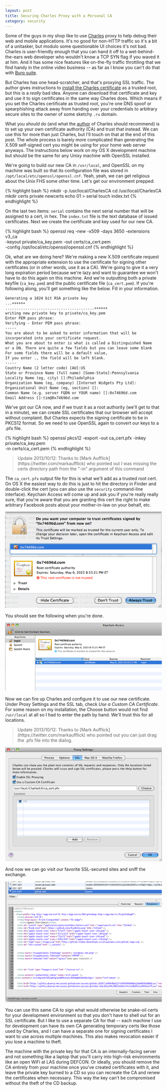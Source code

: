 ```yaml
---
layout: post
title: Securing Charles Proxy with a Personal CA
category: security
---
```


Some of the guys in my shop like to use [Charles](http://www.charlesproxy.com) proxy to help debug their web and mobile applications. It's no good for non-HTTP traffic so it's a bit of a unitasker, but modulo some questionable UI choices it's not bad.  Charles is user-friendly enough that you can hand it off to a wet-behind-the-ears web developer who wouldn't know a TCP SYN flag if you waved it at him.  And it has some nice features like on-the-fly traffic throttling that we find handy in the online video business -- as far as I know you can't do that with [Burp suite](http://portswigger.net/burp/).

But Charles has one head-scratcher, and that's proxying SSL traffic.  The author gives instructions to [install the Charles certificate](http://www.charlesproxy.com/documentation/using-charles/ssl-certificates/) as a trusted root, but this is a _really_ bad idea.  Anyone can download that certificate and key and use it to sign certificates in the same way Charles does.  Which means if you set the Charles certificate as trusted root, you're one DNS spoof or spearphishing attack away from handing over your credentials to arbitrary secure sites to the owner of some sketchy `.ru` domain.

What you _should_ do (and what the [author](http://blog.xk72.com/) of Charles should recommend) is to set up your own certificate authority (CA) and trust that instead.  We can use this for more than just Charles, but I'll touch on that at the end of this post.  The whole process is barely more complicated than generating the X.509 self-signed cert you might be using for your home web server anyways.  The instructions below work on my OS X development machine but should be the same for any Unixy machine with OpenSSL installed.

We're going to build our new CA in `/usr/local`, and OpenSSL on my machine was built so that its configuration file was stored in `/opt/local/etc/openssl/openssl.cnf`.  Yeah, yeah, we can get religious about the Unix FHS some other time.  Let's get our environment prepped:

{% highlight bash %}
mkdir -p /usr/local/CharlesCA
cd /usr/local/CharlesCA
mkdir certs private newcerts
echo 01 > serial
touch index.txt
{% endhighlight %}

On the last two items: `serial` contains the next serial number that will be assigned to a cert, in hex.  The `index.txt` file is the text database of issued certificates.  Next we create the certificate and key used for our new CA.


{% highlight bash %}
openssl req -new -x509 -days 3650 -extensions v3_ca \
            -keyout private/ca_key.pem -out certs/ca_cert.pem \
            -config /opt/local/etc/openssl/openssl.cnf
{% endhighlight %}

Ok, what are we doing here?  We're making a new X.509 certificate request with the appropriate extension to use the certificate for signing other certificates (or in other words, use it as a CA).  We're going to give it a very long expiration period because we're lazy and want to guarantee we won't have to do this again on this machine.  And we're outputting both a private keyfile (`ca_key.pem`) and the public certificate file (`ca_cert.pem`). If you're following along, you'll get something like the below.  Fill in your information.

```
Generating a 1024 bit RSA private key
...++++++
........................................++++++
writing new private key to private/ca_key.pem
Enter PEM pass phrase:
Verifying - Enter PEM pass phrase:
-----
You are about to be asked to enter information that will be
incorporated into your certificate request.
What you are about to enter is what is called a Distinguished Name
or a DN. There are quite a few fields but you can leave some blank
For some fields there will be a default value,
If you enter ., the field will be left blank.
-----
Country Name (2 letter code) [AU]:US
State or Province Name (full name) [Some-State]:Pennsylvania
Locality Name (eg, city) []:Philadelphia
Organization Name (eg, company) [Internet Widgets Pty Ltd]:
Organizational Unit Name (eg, section) []:
Common Name (e.g. server FQDN or YOUR name) []:0x74696d.com
Email Address []:tim@0x74696d.com
```

We've got our CA now, and if we trust it as a root authority (we'll get to that in a minute), we can create SSL certificates that our browser will accept without complaint.  But Charles expects the signing certificate to be in PKCS12 format.  So we need to use OpenSSL again to convert our keys to a .pfx file.

{% highlight bash %}
openssl pkcs12 -export -out ca_cert.pfx -inkey private/ca_key.pem \
               -in certs/ca_cert.pem
{% endhighlight %}


><aside>Update 2013/10/12: Thanks to [Mark Aufflick](https://twitter.com/markaufflick) who pointed out I was missing the certs directory path from the "-in" argument of this command</aside>

The `ca_cert.pfx` output file for this is what we'll add as a trusted root cert.  On OS X the easiest way to do this is just to hit the directory in Finder and double-click the cert (you can also use the `security` command-line interface).  Keychain Access will come up and ask you if you're really really sure, that you're aware that you are granting this cert the right to make arbitrary Facebook posts about your mother-in-law on your behalf, etc.

![Do you want to trust certificates signed by 0x74696d.com?](/images/20130513/1.png)

You should see the following when you're done.

![This certificate is marked as trusted](/images/20130513/2.png)

Now we can fire up Charles and configure it to use our new certificate.  Under Proxy Settings and the SSL tab, check _Use a Custom CA Certificate_.  For some reason on my installation, the Choose button would not find `/usr/local` at all so I had to enter the path by hand.  We'll trust this for all locations.

><aside>Update 2013/10/12: Thanks to [Mark Aufflick](https://twitter.com/markaufflick) who pointed out you can just drag the .pfx file into the dialog.</aside>

![Proxy settings](/images/20130513/3.png)

And now we can go visit our favorite SSL-secured sites and sniff the exchange.

![Sniffing Github traffic](/images/20130513/4.png)

You can use this same CA to sign what would otherwise be snake-oil certs for your development environment so that you don't have to shell out for an SSL certificate. But I like to use a separate CA for that -- each machine I use for development can have its own CA generating temporary certs like those used by Charles, and I can have a separate one for signing certificates I want to use across multiple machines. This also makes revocation easier if you lose a machine to theft.

The machine with the private key for that CA is an internally-facing server and not something like a laptop that you'll carry into high-risk environments like an open WiFi at LAS during DEFCON.  Or ideally, you should remove the CA entirely from your machine once you've created certificates with it, and leave the private key burned to a CD so you can recreate the CA and renew the certificates when necessary. This way the key can't be compromised without the theft of the CD backup.
